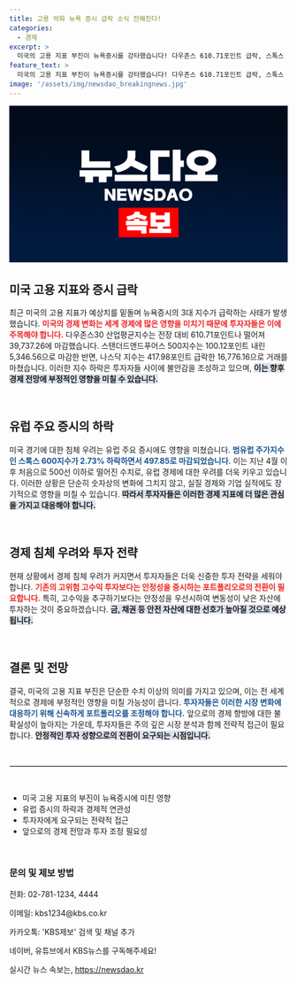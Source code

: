 ```yaml
---
title: 고용 악화 뉴욕 증시 급락 소식 전해진다!
categories:
  - 경제
excerpt: >
  미국의 고용 지표 부진이 뉴욕증시를 강타했습니다! 다우존스 610.71포인트 급락, 스톡스 600도 500선 아래로. 경기침체 우려에 투자자들이 잇따라 패닉에 빠진 상황, 전세계 증시가 흔들리고 있습니다. 클릭해 더 알아보세요!
feature_text: >
  미국의 고용 지표 부진이 뉴욕증시를 강타했습니다! 다우존스 610.71포인트 급락, 스톡스 600도 500선 아래로. 경기침체 우려에 투자자들이 잇따라 패닉에 빠진 상황, 전세계 증시가 흔들리고 있습니다. 클릭해 더 알아보세요!
image: '/assets/img/newsdao_breakingnews.jpg'
---
```


<p><img src="/assets/img/newsdao_breakingnews.jpg" alt="pcversion 속보" /></p>

<h2 data-ke-size="size26">미국 고용 지표와 증시 급락</h2>

<p data-ke-size="size16">최근 미국의 고용 지표가 예상치를 밑돌며 뉴욕증시의 3대 지수가 급락하는 사태가 발생했습니다. <b><span style="color: #ee2323;">미국의 경제 변화는 세계 경제에 많은 영향을 미치기 때문에 투자자들은 이에 주목해야 합니다.</span></b> 다우존스30 산업평균지수는 전장 대비 610.71포인트나 떨어져 39,737.26에 마감했습니다. 스탠더드앤드푸어스 500지수는 100.12포인트 내린 5,346.56으로 마감한 반면, 나스닥 지수는 417.98포인트 급락한 16,776.16으로 거래를 마쳤습니다. 이러한 지수 하락은 투자자들 사이에 불안감을 조성하고 있으며, <b><span style="background-color: #21538527;">이는 향후 경제 전망에 부정적인 영향을 미칠 수 있습니다.</span></b></p>

<p data-ke-size="size16">&nbsp;</p>

<h2 data-ke-size="size26">유럽 주요 증시의 하락</h2>

<p data-ke-size="size16">미국 경기에 대한 침체 우려는 유럽 주요 증시에도 영향을 미쳤습니다. <b><span style="color: #1a5490;">범유럽 주가지수인 스톡스 600지수가 2.73% 하락하면서 497.85로 마감되었습니다.</span></b> 이는 지난 4월 이후 처음으로 500선 이하로 떨어진 수치로, 유럽 경제에 대한 우려를 더욱 키우고 있습니다. 이러한 상황은 단순히 숫자상의 변화에 그치지 않고, 실질 경제와 기업 실적에도 장기적으로 영향을 미칠 수 있습니다. <b><span style="background-color: #21538527;">따라서 투자자들은 이러한 경제 지표에 더 많은 관심을 가지고 대응해야 합니다.</span></b></p>

<p data-ke-size="size16">&nbsp;</p>

<h2 data-ke-size="size26">경제 침체 우려와 투자 전략</h2>

<p data-ke-size="size16">현재 상황에서 경제 침체 우려가 커지면서 투자자들은 더욱 신중한 투자 전략을 세워야 합니다. <b><span style="color: #ee2323;">기존의 고위험 고수익 투자보다는 안정성을 중시하는 포트폴리오로의 전환이 필요합니다.</span></b> 특히, 고수익을 추구하기보다는 안정성을 우선시하여 변동성이 낮은 자산에 투자하는 것이 중요하겠습니다. <b><span style="background-color: #21538527;">금, 채권 등 안전 자산에 대한 선호가 높아질 것으로 예상됩니다.</span></b></p>

<p data-ke-size="size16">&nbsp;</p>

<h2 data-ke-size="size26">결론 및 전망</h2>

<p data-ke-size="size16">결국, 미국의 고용 지표 부진은 단순한 수치 이상의 의미를 가지고 있으며, 이는 전 세계적으로 경제에 부정적인 영향을 미칠 가능성이 큽니다. <b><span style="color: #1a5490;">투자자들은 이러한 시장 변화에 대응하기 위해 신속하게 포트폴리오를 조정해야 합니다.</span></b> 앞으로의 경제 향방에 대한 불확실성이 높아지는 가운데, 투자자들은 주의 깊은 시장 분석과 함께 전략적 접근이 필요합니다. <b><span style="background-color: #21538527;">안정적인 투자 성향으로의 전환이 요구되는 시점입니다.</span></b></p>

<p data-ke-size="size16">&nbsp;</p>

<hr style="border: 1px solid #ddd;">

<p data-ke-size="size16">&nbsp;</p>

<ul>
    <li>미국 고용 지표의 부진이 뉴욕증시에 미친 영향</li>
    <li>유럽 증시의 하락과 경제적 연관성</li>
    <li>투자자에게 요구되는 전략적 접근</li>
    <li>앞으로의 경제 전망과 투자 조정 필요성</li>
</ul>

<p data-ke-size="size16">&nbsp;</p>

<h3 data-ke-size="size18">문의 및 제보 방법</h3>

<p>전화: 02-781-1234, 4444</p>

<p>이메일: kbs1234@kbs.co.kr</p>

<p>카카오톡: 'KBS제보' 검색 및 채널 추가</p>

<p>네이버, 유튜브에서 KBS뉴스를 구독해주세요!</p>
실시간 뉴스 속보는, <a href="https://newsdao.kr" rel="dofollow">https://newsdao.kr</a>


